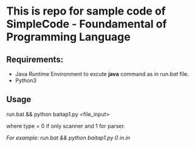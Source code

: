 # This is repo for sample code of SimpleCode - Foundamental of Programming Language

## Requirements:
- Java Runtime Environment to excute **java** command as in *run.bat* file.
- Python3

## Usage
run.bat && python baitap1.py <type> <file_input>
  
where type = 0 if only scanner and 1 for parser.
  
*For example: run.bat && python baitap1.py 0 in.in*
